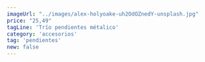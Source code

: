 ```yaml
---
imageUrl: "../images/alex-holyoake-uh2OdOZnedY-unsplash.jpg"
price: "25,49"
tagLine: 'Trío pendientes métalico'
category: 'accesorios'
tag: 'pendientes'
new: false
---
```

